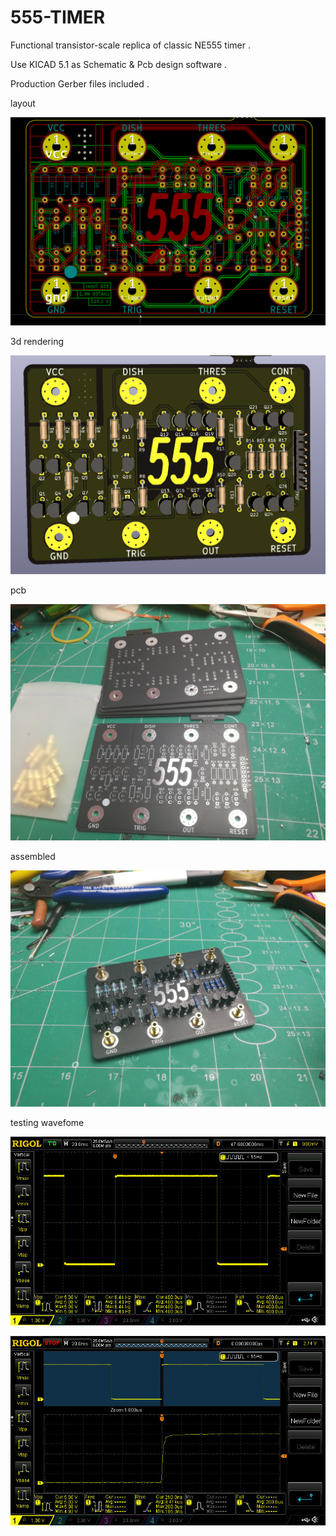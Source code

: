 # 555-TIMER

Functional transistor-scale replica of classic NE555 timer .

Use KICAD 5.1 as Schematic & Pcb design software .

Production Gerber files included .

layout

![layout](https://github.com/LAIHAO-MOD/555-TIMER/blob/master/pictures/kicad_EuZ9s3C94y.png)

3d rendering

![3d rendering](https://github.com/LAIHAO-MOD/555-TIMER/blob/master/pictures/kicad_iWUiIRrrlE.png)

pcb

![pcb](https://github.com/LAIHAO-MOD/555-TIMER/blob/master/pictures/IMG_20190520_094422.jpg)

assembled

![assembled](https://github.com/LAIHAO-MOD/555-TIMER/blob/master/pictures/IMG_20190520_190824.jpg)

testing wavefome

![testing wavefome](https://github.com/LAIHAO-MOD/555-TIMER/blob/master/pictures/NewFile1.jpg)

![testing wavefome](https://github.com/LAIHAO-MOD/555-TIMER/blob/master/pictures/NewFile2.jpg)


